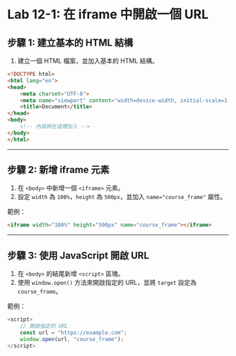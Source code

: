 # Lab 12-1: 在 iframe 中開啟一個 URL

## 步驟 1: 建立基本的 HTML 結構
1. 建立一個 HTML 檔案，並加入基本的 HTML 結構。

```html
<!DOCTYPE html>
<html lang="en">
<head>
    <meta charset="UTF-8">
    <meta name="viewport" content="width=device-width, initial-scale=1.0">
    <title>Document</title>
</head>
<body>
    <!-- 內容將在這裡加入 -->
</body>
</html>
```

---

## 步驟 2: 新增 iframe 元素
1. 在 `<body>` 中新增一個 `<iframe>` 元素。
2. 設定 `width` 為 `100%`，`height` 為 `500px`，並加入 `name="course_frame"` 屬性。

範例：
```html
<iframe width="100%" height="500px" name="course_frame"></iframe>
```

---

## 步驟 3: 使用 JavaScript 開啟 URL
1. 在 `<body>` 的結尾新增 `<script>` 區塊。
2. 使用 `window.open()` 方法來開啟指定的 URL，並將 `target` 設定為 `course_frame`。

範例：
```javascript
<script>
    // 開啟指定的 URL
    const url = "https://example.com";
    window.open(url, "course_frame");
</script>
```
